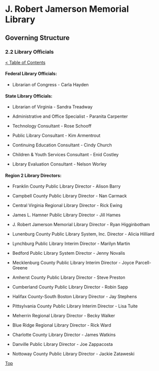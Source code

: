 [0]: ../README.md
[2.2]: library-officials.md

# J. Robert Jamerson Memorial Library
## Governing Structure
### 2.2 Library Officials
[< Table of Contents][0]

#### Federal Library Officials:

* Librarian of Congress - Carla Hayden

#### State Library Officials:

* Librarian of Virginia - Sandra Treadway

* Administrative and Office Specialist - Paranita Carpenter

* Technology Consultant - Rose Schooff

* Public Library Consultant - Kim Armentrout

* Continuing Education Consultant - Cindy Church

* Children & Youth Services Consultant - Enid Costley

* Library Evaluation Consultant - Nelson Worley

#### Region 2 Library Directors:

* Franklin County Public Library Director - Alison Barry

* Campbell County Public Library Director - Nan Carmack

* Central Virginia Regional Library Director - Rick Ewing

* James L. Hamner Public Library Director - Jill Hames

* J. Robert Jamerson Memorial Library Director - Ryan Higginbotham

* Lunenburg County Public Library System, Inc. Director - Alicia Hilliard

* Lynchburg Public Library Interim Director - Marilyn Martin

* Bedford Public Library System Director - Jenny Novalis

* Mecklenburg County Public Library Interim Director - Joyce Parcell-Greene

* Amherst County Public Library Director - Steve Preston

* Cumberland County Public Library Director - Robin Sapp

* Halifax County-South Boston Library Director - Jay Stephens

* Pittsylvania County Public Library Interim Director - Lisa Tuite

* Meherrin Regional Library Director - Becky Walker

* Blue Ridge Regional Library Director - Rick Ward

* Charlotte County Library Director - James Watkins

* Danville Public Library Director - Joe Zappacosta

* Nottoway County Public Library Director - Jackie Zataweski

[Top][2.2]